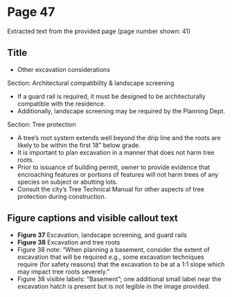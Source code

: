 # Page 47

Extracted text from the provided page (page number shown: 41)

## Title
* Other excavation considerations

Section: Architectural compatibility & landscape screening
* If a guard rail is required, it must be designed to be architecturally compatible with the residence.
* Additionally, landscape screening may be required by the Planning Dept.

Section: Tree protection
* A tree’s root system extends well beyond the drip line and the roots are likely to be within the first 18” below grade.
* It is important to plan excavation in a manner that does not harm tree roots.
* Prior to issuance of building permit, owner to provide evidence that encroaching features or portions of features will not harm trees of any species on subject or abutting lots.
* Consult the city’s Tree Technical Manual for other aspects of tree protection during construction.

## Figure captions and visible callout text
* **Figure 37** Excavation, landscape screening, and guard rails
* **Figure 38** Excavation and tree roots
* Figure 38 note: “When planning a basement, consider the extent of excavation that will be required e.g., some excavation techniques require (for safety reasons) that the excavation to be at a 1:1 slope which may impact tree roots severely.”
* Figure 38 visible labels: “Basement”; one additional small label near the excavation hatch is present but is not legible in the image provided.